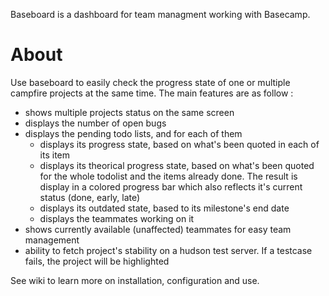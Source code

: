 Baseboard is a dashboard for team managment working with Basecamp.

# About

Use baseboard to easily check the progress state of one or multiple campfire projects at the same time. 
The main features are as follow :

* shows multiple projects status on the same screen
* displays the number of open bugs
* displays the pending todo lists, and for each of them 
  * displays its progress state, based on what's been quoted in each of its item
  * displays its theorical progress state, based on what's been quoted for the whole todolist and the items already done. The result is display in a colored progress bar which also reflects it's current status (done, early, late)
  * displays its outdated state, based to its milestone's end date
  * displays the teammates working on it
* shows currently available (unaffected) teammates for easy team management
* ability to fetch project's stability on a hudson test server. If a testcase fails, the project will be highlighted


See wiki to learn more on installation, configuration and use. 
